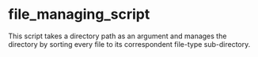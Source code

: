 # file_managing_script

This script takes a directory path as an argument and manages the directory by sorting every file to its correspondent file-type sub-directory.

